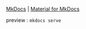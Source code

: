 [MkDocs](https://www.mkdocs.org) | [Material for MkDocs](https://squidfunk.github.io/mkdocs-material/)

preview : `mkdocs serve`
